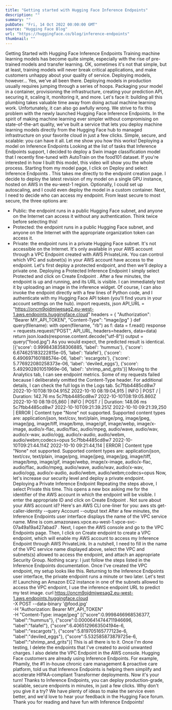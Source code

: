 ```yaml
---
title: "Getting started with Hugging Face Inference Endpoints"
description: ""
summary: ""
pubDate: "Fri, 14 Oct 2022 00:00:00 GMT"
source: "Hugging Face Blog"
url: "https://huggingface.co/blog/inference-endpoints"
thumbnail: ""
---
```


Getting Started with Hugging Face Inference Endpoints
Training machine learning models has become quite simple, especially with the rise of pre-trained models and transfer learning. OK, sometimes it's not that simple, but at least, training models will never break critical applications, and make customers unhappy about your quality of service. Deploying models, however... Yes, we've all been there.
Deploying models in production usually requires jumping through a series of hoops. Packaging your model in a container, provisioning the infrastructure, creating your prediction API, securing it, scaling it, monitoring it, and more. Let's face it: building all this plumbing takes valuable time away from doing actual machine learning work. Unfortunately, it can also go awfully wrong.
We strive to fix this problem with the newly launched Hugging Face Inference Endpoints. In the spirit of making machine learning ever simpler without compromising on state-of-the-art quality, we've built a service that lets you deploy machine learning models directly from the Hugging Face hub to managed infrastructure on your favorite cloud in just a few clicks. Simple, secure, and scalable: you can have it all.
Let me show you how this works!
Deploying a model on Inference Endpoints
Looking at the list of tasks that Inference Endpoints support, I decided to deploy a Swin image classification model that I recently fine-tuned with AutoTrain on the food101 dataset. If you're interested in how I built this model, this video will show you the whole process.
Starting from my model page, I click on Deploy
and select Inference Endpoints
.
This takes me directly to the endpoint creation page.
I decide to deploy the latest revision of my model on a single GPU instance, hosted on AWS in the eu-west-1
region. Optionally, I could set up autoscaling, and I could even deploy the model in a custom container.
Next, I need to decide who can access my endpoint. From least secure to most secure, the three options are:
- Public: the endpoint runs in a public Hugging Face subnet, and anyone on the Internet can access it without any authentication. Think twice before selecting this!
- Protected: the endpoint runs in a public Hugging Face subnet, and anyone on the Internet with the appropriate organization token can access it.
- Private: the endpoint runs in a private Hugging Face subnet. It's not accessible on the Internet. It's only available in your AWS account through a VPC Endpoint created with AWS PrivateLink. You can control which VPC and subnet(s) in your AWS account have access to the endpoint.
Let's first deploy a protected endpoint, and then we'll deploy a private one.
Deploying a Protected Inference Endpoint
I simply select Protected
and click on Create Endpoint
.
After a few minutes, the endpoint is up and running, and its URL is visible.
I can immediately test it by uploading an image in the inference widget.
Of course, I can also invoke the endpoint directly with a few lines of Python code, and I authenticate with my Hugging Face API token (you'll find yours in your account settings on the hub).
import requests, json
API_URL = "https://oncm9ojdmjwesag2.eu-west-1.aws.endpoints.huggingface.cloud"
headers = {
"Authorization": "Bearer MY_API_TOKEN",
"Content-Type": "image/jpg"
}
def query(filename):
with open(filename, "rb") as f:
data = f.read()
response = requests.request("POST", API_URL, headers=headers, data=data)
return json.loads(response.content.decode("utf-8"))
output = query("food.jpg")
As you would expect, the predicted result is identical.
[{'score': 0.9998438358306885, 'label': 'hummus'},
{'score': 6.674625183222815e-05, 'label': 'falafel'},
{'score': 6.490697160188574e-06, 'label': 'escargots'},
{'score': 5.776922080258373e-06, 'label': 'deviled_eggs'},
{'score': 5.492902801051969e-06, 'label': 'shrimp_and_grits'}]
Moving to the Analytics
tab, I can see endpoint metrics. Some of my requests failed because I deliberately omitted the Content-Type
header.
For additional details, I can check the full logs in the Logs
tab.
5c7fbb4485cd8w7 2022-10-10T08:19:04.915Z 2022-10-10 08:19:04,915 | INFO | POST / | Duration: 142.76 ms
5c7fbb4485cd8w7 2022-10-10T08:19:05.860Z 2022-10-10 08:19:05,860 | INFO | POST / | Duration: 148.06 ms
5c7fbb4485cd8w7 2022-10-10T09:21:39.251Z 2022-10-10 09:21:39,250 | ERROR | Content type "None" not supported. Supported content types are: application/json, text/csv, text/plain, image/png, image/jpeg, image/jpg, image/tiff, image/bmp, image/gif, image/webp, image/x-image, audio/x-flac, audio/flac, audio/mpeg, audio/wave, audio/wav, audio/x-wav, audio/ogg, audio/x-audio, audio/webm, audio/webm;codecs=opus
5c7fbb4485cd8w7 2022-10-10T09:21:44.114Z 2022-10-10 09:21:44,114 | ERROR | Content type "None" not supported. Supported content types are: application/json, text/csv, text/plain, image/png, image/jpeg, image/jpg, image/tiff, image/bmp, image/gif, image/webp, image/x-image, audio/x-flac, audio/flac, audio/mpeg, audio/wave, audio/wav, audio/x-wav, audio/ogg, audio/x-audio, audio/webm, audio/webm;codecs=opus
Now, let's increase our security level and deploy a private endpoint.
Deploying a Private Inference Endpoint
Repeating the steps above, I select Private
this time.
This opens a new box asking me for the identifier of the AWS account in which the endpoint will be visible. I enter the appropriate ID and click on Create Endpoint
.
Not sure about your AWS account id? Here's an AWS CLI one-liner for you: aws sts get-caller-identity --query Account --output text
After a few minutes, the Inference Endpoints user interface displays the name of the VPC service name. Mine is com.amazonaws.vpce.eu-west-1.vpce-svc-07a49a19a427abad7
.
Next, I open the AWS console and go to the VPC Endpoints page. Then, I click on Create endpoint
to create a VPC endpoint, which will enable my AWS account to access my Inference Endpoint through AWS PrivateLink.
In a nutshell, I need to fill in the name of the VPC service name displayed above, select the VPC and subnets(s) allowed to access the endpoint, and attach an appropriate Security Group. Nothing scary: I just follow the steps listed in the Inference Endpoints documentation.
Once I've created the VPC endpoint, my setup looks like this.
Returning to the Inference Endpoints user interface, the private endpoint runs a minute or two later. Let's test it!
Launching an Amazon EC2 instance in one of the subnets allowed to access the VPC endpoint, I use the inference endpoint URL to predict my test image.
curl https://oncm9ojdmjwesag2.eu-west-1.aws.endpoints.huggingface.cloud \
-X POST --data-binary '@food.jpg' \
-H "Authorization: Bearer MY_API_TOKEN" \
-H "Content-Type: image/jpeg"
[{"score":0.9998466968536377, "label":"hummus"},
{"score":0.00006414744711946696, "label":"falafel"},
{"score":6.4065129663504194e-6, "label":"escargots"},
{"score":5.819705165777123e-6, "label":"deviled_eggs"},
{"score":5.532585873879725e-6, "label":"shrimp_and_grits"}]
This is all there is to it. Once I'm done testing, I delete the endpoints that I've created to avoid unwanted charges. I also delete the VPC Endpoint in the AWS console.
Hugging Face customers are already using Inference Endpoints. For example, Phamily, the #1 in-house chronic care management & proactive care platform, told us that Inference Endpoints is helping them simplify and accelerate HIPAA-compliant Transformer deployments.
Now it's your turn!
Thanks to Inference Endpoints, you can deploy production-grade, scalable, secure endpoints in minutes, in just a few clicks. Why don't you give it a try?
We have plenty of ideas to make the service even better, and we'd love to hear your feedback in the Hugging Face forum.
Thank you for reading and have fun with Inference Endpoints!